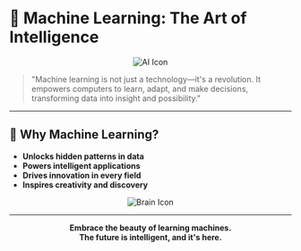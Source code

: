 
# 🧠 Machine Learning: The Art of Intelligence

<p align="center">
	<img src="https://img.icons8.com/color/96/000000/artificial-intelligence.png" alt="AI Icon"/>
</p>

> "Machine learning is not just a technology—it's a revolution. It empowers computers to learn, adapt, and make decisions, transforming data into insight and possibility."

---

## 🌟 Why Machine Learning?

- **Unlocks hidden patterns in data**
- **Powers intelligent applications**
- **Drives innovation in every field**
- **Inspires creativity and discovery**

<p align="center">
	<img src="https://img.icons8.com/fluency/96/000000/brain.png" alt="Brain Icon"/>
</p>

---

<p align="center">
	<b>Embrace the beauty of learning machines.<br>The future is intelligent, and it's here.</b>
</p>
